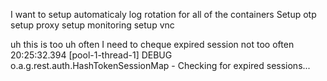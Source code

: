 I want to setup automaticaly log rotation for all of the containers
Setup otp
setup proxy
setup monitoring
setup vnc

uh this is too uh often I need to cheque expired session not too often
20:25:32.394 [pool-1-thread-1] DEBUG o.a.g.rest.auth.HashTokenSessionMap - Checking for expired sessions...